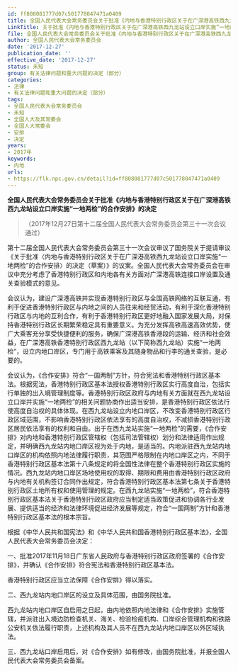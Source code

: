 ```yaml
---
id: ff808081777d07c501778047471a0409
title: 全国人民代表大会常务委员会关于批准《内地与香港特别行政区关于在广深港高铁西九龙站设立口岸实施“一地两检”的合作安排》的决定
LinkTitle: 关于批准《内地与香港特别行政区关于在广深港高铁西九龙站设立口岸实施“一地两检”的合作安排》的决定（2017）
file: 全国人民代表大会常务委员会关于批准《内地与香港特别行政区关于在广深港高铁西九龙站设立口岸实施“一地两检”的合作安排》的决定_ff808081777d07c501778047471a0409.docx
author: 全国人民代表大会常务委员会
date: '2017-12-27'
publication_date: ''
effective_date: '2017-12-27'
status: 未知
group: 有关法律问题和重大问题的决定（部分）
categories:
- 法律
- 有关法律问题和重大问题的决定（部分）
tags:
- 全国人民代表大会常务委员会
- 未知
- 全国人大及其常委会
- 全国人大常委会
- 安排
- 决定
years:
- 2017年
keywords:
- 内地
urls:
- https://flk.npc.gov.cn/detail?id=ff808081777d07c501778047471a0409
---
```


**全国人民代表大会常务委员会关于批准《内地与香港特别行政区关于在广深港高铁西九龙站设立口岸实施“一地两检”的合作安排》的决定**

> （2017年12月27日第十二届全国人民代表大会常务委员会第三十一次会议通过）

第十二届全国人民代表大会常务委员会第三十一次会议审议了国务院关于提请审议《关于批准〈内地与香港特别行政区关于在广深港高铁西九龙站设立口岸实施“一地两检”的合作安排〉的决定（草案）》的议案。全国人民代表大会常务委员会在审议中充分考虑了香港特别行政区和内地各有关方面对广深港高铁连接口岸设置及通关查验模式的意见。

会议认为，建设广深港高铁并实现香港特别行政区与全国高铁网络的互联互通，有利于促进香港特别行政区与内地之间的人员往来和经贸活动，有利于深化香港特别行政区与内地的互利合作，有利于香港特别行政区更好地融入国家发展大局，对保持香港特别行政区长期繁荣稳定具有重要意义。为充分发挥高铁高速高效优势，使广大乘客充分享受快捷便利的服务，确保广深港高铁香港段的运输、经济和社会效益，在广深港高铁香港特别行政区西九龙站（以下简称西九龙站）实施“一地两检”，设立内地口岸区，专门用于高铁乘客及其随身物品和行李的通关查验，是必要的。

会议认为，《合作安排》符合“一国两制”方针，符合宪法和香港特别行政区基本法。根据宪法，香港特别行政区基本法授权香港特别行政区实行高度自治，包括实行单独的出入境管理制度等。香港特别行政区政府与内地有关方面就在西九龙站设立口岸并实施“一地两检”的相关问题协商作出适当安排，是香港特别行政区依法行使高度自治权的具体体现。在西九龙站设立内地口岸区，不改变香港特别行政区行政区域范围，不影响香港特别行政区依法享有的高度自治权，不减损香港特别行政区居民依法享有的权利和自由。出于在西九龙站实施“一地两检”的需要，《合作安排》对内地和香港特别行政区管辖权（包括司法管辖权）划分和法律适用作出规定，并明确西九龙站内地口岸区视为处于内地，是适当的。内地派驻西九龙站内地口岸区的机构依照内地法律履行职责，其范围严格限制在内地口岸区之内，不同于香港特别行政区基本法第十八条规定的将全国性法律在整个香港特别行政区实施的情况。西九龙站内地口岸区场地使用权的取得、期限和费用由香港特别行政区政府与内地有关机构签订合同作出规定，符合香港特别行政区基本法第七条关于香港特别行政区土地所有权和使用管理的规定。在西九龙站实施“一地两检”，符合香港特别行政区基本法关于香港特别行政区政府应当制定适当政策促进和协调各行业发展、提供适当的经济和法律环境促进经济发展等规定，符合“一国两制”方针和香港特别行政区基本法的根本宗旨。

根据《中华人民共和国宪法》和《中华人民共和国香港特别行政区基本法》，全国人民代表大会常务委员会决定：

一、批准2017年11月18日广东省人民政府与香港特别行政区政府签署的《合作安排》，并确认《合作安排》符合宪法和香港特别行政区基本法。

香港特别行政区应当立法保障《合作安排》得以落实。

二、西九龙站内地口岸区的设立及具体范围，由国务院批准。

西九龙站内地口岸区自启用之日起，由内地依照内地法律和《合作安排》实施管辖，并派驻出入境边防检查机关、海关、检验检疫机构、口岸综合管理机构和铁路公安机关依法履行职责，上述机构及其人员不在西九龙站内地口岸区以外区域执法。

三、西九龙站口岸启用后，对《合作安排》如有修改，由国务院批准，并报全国人民代表大会常务委员会备案。
